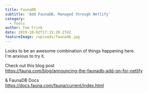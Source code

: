 ```yaml
---
title: FaunaDB
subtitle: 'Add FaunaDB, Managed through Netlify'
category:
  - Tools
author: Tom Frink
date: 2019-10-02T17:15:20.274Z
featureImage: /uploads/faunadb.jpg
---
```

Looks to be an awesome combination of things happening here. \
I'm anxious to try it. 

Check out this blog post\
 <https://fauna.com/blog/announcing-the-faunadb-add-on-for-netlify> 

&  FaunaDB Docs\
<https://docs.fauna.com/fauna/current/index.html>
